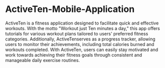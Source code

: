 # ActiveTen-Mobile-Application
ActiveTen is a fitness application designed to facilitate quick and effective workouts. With the motto "Workout just Ten minutes a day," this app offers tutorials for various workout plans tailored to users' preferred fitness categories. Additionally, ActiveTenserves as a progress tracker, allowing users to monitor their achievements, including total calories burned and workouts completed. With ActiveTen, users can easily stay motivated and work towards achieving their fitness goals through consistent and manageable daily exercise routines.
